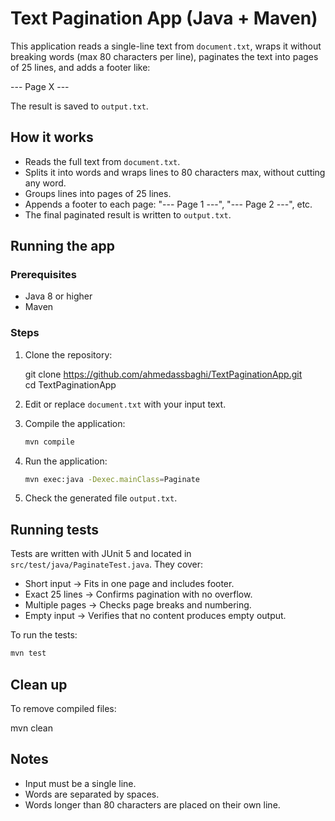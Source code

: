 # Text Pagination App (Java + Maven)

This application reads a single-line text from `document.txt`, wraps it without breaking words (max 80 characters per line), paginates the text into pages of 25 lines, and adds a footer like:

--- Page X ---

The result is saved to `output.txt`.

## How it works

- Reads the full text from `document.txt`.
- Splits it into words and wraps lines to 80 characters max, without cutting any word.
- Groups lines into pages of 25 lines.
- Appends a footer to each page: "--- Page 1 ---", "--- Page 2 ---", etc.
- The final paginated result is written to `output.txt`.

## Running the app

### Prerequisites

- Java 8 or higher
- Maven

### Steps

1. Clone the repository:

   git clone https://github.com/ahmedassbaghi/TextPaginationApp.git  
   cd TextPaginationApp

2. Edit or replace `document.txt` with your input text.

3. Compile the application:
   ```bash
   mvn compile

4. Run the application:
   ```bash
   mvn exec:java -Dexec.mainClass=Paginate

5. Check the generated file `output.txt`.

## Running tests

Tests are written with JUnit 5 and located in `src/test/java/PaginateTest.java`. They cover:

- Short input → Fits in one page and includes footer.
- Exact 25 lines → Confirms pagination with no overflow.
- Multiple pages → Checks page breaks and numbering.
- Empty input → Verifies that no content produces empty output.

To run the tests:
   ```bash
   mvn test
   ```

## Clean up

To remove compiled files:

   mvn clean

## Notes

- Input must be a single line.
- Words are separated by spaces.
- Words longer than 80 characters are placed on their own line.
